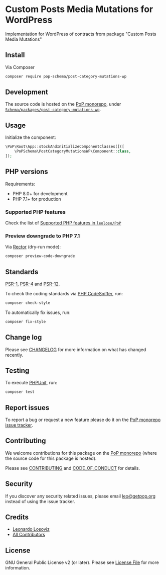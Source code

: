 # Custom Posts Media Mutations for WordPress

<!--
[![Build Status][ico-travis]][link-travis]
[![Quality Score][ico-code-quality]][link-code-quality]
[![Software License][ico-license]](LICENSE.md)
[![Latest Version on Packagist][ico-version]][link-packagist]
[![Coverage Status][ico-scrutinizer]][link-scrutinizer]
[![Total Downloads][ico-downloads]][link-downloads]
-->

Implementation for WordPress of contracts from package "Custom Posts Media Mutations"

## Install

Via Composer

``` bash
composer require pop-schema/post-category-mutations-wp
```

## Development

The source code is hosted on the [PoP monorepo](https://github.com/leoloso/PoP), under [`Schema/packages/post-category-mutations-wp`](https://github.com/leoloso/PoP/tree/master/layers/Schema/packages/post-category-mutations-wp).

## Usage

Initialize the component:

``` php
\PoP\Root\App::stockAndInitializeComponentClasses([([
    \PoPSchema\PostCategoryMutationsWP\Component::class,
]);
```

## PHP versions

Requirements:

- PHP 8.0+ for development
- PHP 7.1+ for production

### Supported PHP features

Check the list of [Supported PHP features in `leoloso/PoP`](https://github.com/leoloso/PoP/blob/master/docs/supported-php-features.md)

### Preview downgrade to PHP 7.1

Via [Rector](https://github.com/rectorphp/rector) (dry-run mode):

```bash
composer preview-code-downgrade
```

## Standards

[PSR-1](https://www.php-fig.org/psr/psr-1), [PSR-4](https://www.php-fig.org/psr/psr-4) and [PSR-12](https://www.php-fig.org/psr/psr-12).

To check the coding standards via [PHP CodeSniffer](https://github.com/squizlabs/PHP_CodeSniffer), run:

``` bash
composer check-style
```

To automatically fix issues, run:

``` bash
composer fix-style
```

## Change log

Please see [CHANGELOG](CHANGELOG.md) for more information on what has changed recently.

## Testing

To execute [PHPUnit](https://phpunit.de/), run:

``` bash
composer test
```

## Report issues

To report a bug or request a new feature please do it on the [PoP monorepo issue tracker](https://github.com/leoloso/PoP/issues).

## Contributing

We welcome contributions for this package on the [PoP monorepo](https://github.com/leoloso/PoP) (where the source code for this package is hosted).

Please see [CONTRIBUTING](CONTRIBUTING.md) and [CODE_OF_CONDUCT](CODE_OF_CONDUCT.md) for details.

## Security

If you discover any security related issues, please email leo@getpop.org instead of using the issue tracker.

## Credits

- [Leonardo Losoviz][link-author]
- [All Contributors][link-contributors]

## License

GNU General Public License v2 (or later). Please see [License File](LICENSE.md) for more information.

[ico-version]: https://img.shields.io/packagist/v/pop-schema/post-category-mutations-wp.svg?style=flat-square
[ico-license]: https://img.shields.io/badge/license-GPLv2-brightgreen.svg?style=flat-square
[ico-travis]: https://img.shields.io/travis/pop-schema/post-category-mutations-wp/master.svg?style=flat-square
[ico-scrutinizer]: https://img.shields.io/scrutinizer/coverage/g/pop-schema/post-category-mutations-wp.svg?style=flat-square
[ico-code-quality]: https://img.shields.io/scrutinizer/g/pop-schema/post-category-mutations-wp.svg?style=flat-square
[ico-downloads]: https://img.shields.io/packagist/dt/pop-schema/post-category-mutations-wp.svg?style=flat-square

[link-packagist]: https://packagist.org/packages/pop-schema/post-category-mutations-wp
[link-travis]: https://travis-ci.org/pop-schema/post-category-mutations-wp
[link-scrutinizer]: https://scrutinizer-ci.com/g/pop-schema/post-category-mutations-wp/code-structure
[link-code-quality]: https://scrutinizer-ci.com/g/pop-schema/post-category-mutations-wp
[link-downloads]: https://packagist.org/packages/pop-schema/post-category-mutations-wp
[link-author]: https://github.com/leoloso
[link-contributors]: ../../../../../../contributors
